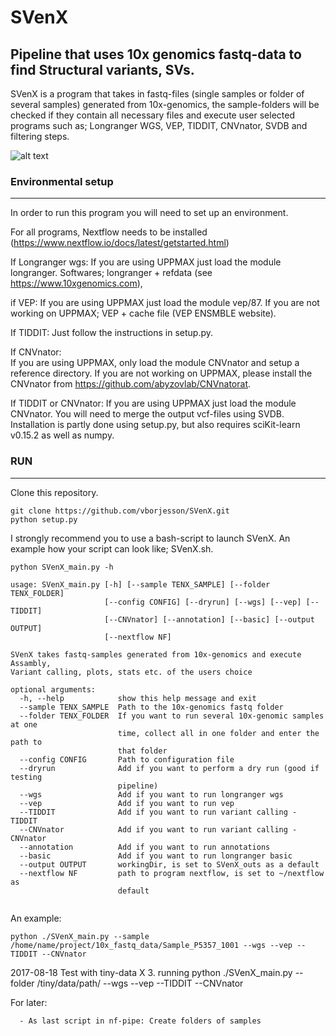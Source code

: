 # SVenX


Pipeline that uses 10x genomics fastq-data to find Structural variants, SVs. 
---
SVenX is a program that takes in fastq-files (single samples or folder of several samples) generated from 10x-genomics, the sample-folders will be checked if they contain all necessary files and execute user selected programs such as; Longranger WGS, VEP, TIDDIT, CNVnator, SVDB and filtering steps.

![alt text](https://github.com/vborjesson/SVenX/blob/master/SVenX_pipe.png)

### Environmental setup 
---

In order to run this program you will need to set up an environment. 

For all programs, Nextflow needs to be installed (https://www.nextflow.io/docs/latest/getstarted.html)

If Longranger wgs:
  If you are using UPPMAX just load the module longranger.
  Softwares; longranger + refdata (see https://www.10xgenomics.com), 

if VEP:
  If you are using UPPMAX just load the module vep/87.
  If you are not working on UPPMAX; VEP + cache file (VEP ENSMBLE website).

If TIDDIT:
  Just follow the instructions in setup.py.

If CNVnator:   
  If you are using UPPMAX, only load the module CNVnator and setup a reference directory.
  If you are not working on UPPMAX, please install the CNVnator from https://github.com/abyzovlab/CNVnatorat.

If TIDDIT or CNVnator:
  If you are using UPPMAX just load the module CNVnator. 
  You will need to merge the output vcf-files using SVDB. Installation is partly done using setup.py, but also requires sciKit-learn v0.15.2 as well as numpy.  

### RUN
---
Clone this repository.
```
git clone https://github.com/vborjesson/SVenX.git
python setup.py
```
I strongly recommend you to use a bash-script to launch SVenX. An example how your script can look like; SVenX.sh.  

```
python SVenX_main.py -h

usage: SVenX_main.py [-h] [--sample TENX_SAMPLE] [--folder TENX_FOLDER]
                     [--config CONFIG] [--dryrun] [--wgs] [--vep] [--TIDDIT]
                     [--CNVnator] [--annotation] [--basic] [--output OUTPUT]
                     [--nextflow NF]

SVenX takes fastq-samples generated from 10x-genomics and execute Assambly,
Variant calling, plots, stats etc. of the users choice

optional arguments:
  -h, --help            show this help message and exit
  --sample TENX_SAMPLE  Path to the 10x-genomics fastq folder
  --folder TENX_FOLDER  If you want to run several 10x-genomic samples at one
                        time, collect all in one folder and enter the path to
                        that folder
  --config CONFIG       Path to configuration file
  --dryrun              Add if you want to perform a dry run (good if testing
                        pipeline)
  --wgs                 Add if you want to run longranger wgs
  --vep                 Add if you want to run vep
  --TIDDIT              Add if you want to run variant calling - TIDDIT
  --CNVnator            Add if you want to run variant calling - CNVnator
  --annotation          Add if you want to run annotations
  --basic               Add if you want to run longranger basic
  --output OUTPUT       workingDir, is set to SVenX_outs as a default
  --nextflow NF         path to program nextflow, is set to ~/nextflow as
                        default


```
An example: 

``` 
python ./SVenX_main.py --sample /home/name/project/10x_fastq_data/Sample_P5357_1001 --wgs --vep --TIDDIT --CNVnator
```

2017-08-18
Test with tiny-data X 3. running 
python ./SVenX_main.py --folder /tiny/data/path/ --wgs --vep --TIDDIT --CNVnator


For later: 

      - As last script in nf-pipe: Create folders of samples 

